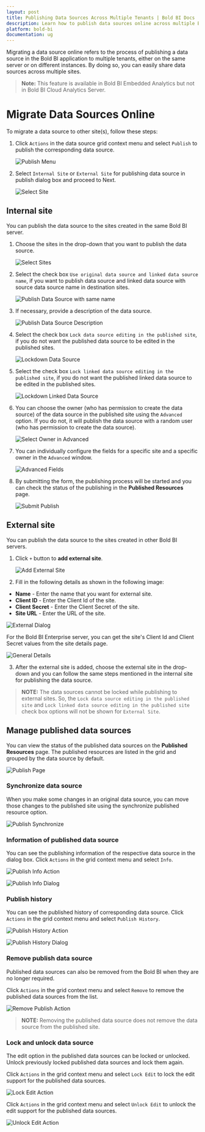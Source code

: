 ```yaml
---
layout: post
title: Publishing Data Sources Across Multiple Tenants | Bold BI Docs
description: Learn how to publish data sources online across multiple Bold BI tenants, deployed on your servers, either on the same machine or on different instances.
platform: bold-bi
documentation: ug
---
```


Migrating a data source online refers to the process of publishing a data source in the Bold BI application to multiple tenants, either on the same server or on different instances. By doing so, you can easily share data sources across multiple sites.

> **Note:** This feature is available in Bold BI Embedded Analytics but not in Bold BI Cloud Analytics Server.

# Migrate Data Sources Online
To migrate a data source to other site(s), follow these steps:

1. Click `Actions` in the data source grid context menu and select `Publish` to publish the corresponding data source.

   ![Publish Menu](/static/assets/resource-migration/migrate-data-sources-online/images/publish-datasource.png#width=55%)
	
2. Select `Internal Site` or `External Site` for publishing data source in publish dialog box and proceed to Next.

   ![Select Site](/static/assets/resource-migration/migrate-data-sources-online/images/select-site.png#width=55%)

## Internal site

You can publish the data source to the sites created in the same Bold BI server.

1. Choose the sites in the drop-down that you want to publish the data source.

   ![Select Sites](/static/assets/resource-migration/migrate-data-sources-online/images/select-sites.png#width=55%)

2. Select the check box `Use original data source and linked data source name`, if you want to publish data source and linked data source with source data source name in destination sites.

   ![Publish Data Source with same name](/static/assets/resource-migration/migrate-data-sources-online/images/publish-datasource-with-source-name.png#width=55%)

3. If necessary, provide a description of the data source.

   ![Publish Data Source Description](/static/assets/resource-migration/migrate-data-sources-online/images/publish-datasource-description.png#width=55%)

4. Select the check box `Lock data source editing in the published site`, if you do not want the published data source to be edited in the published sites.

   ![Lockdown Data Source](/static/assets/resource-migration/migrate-data-sources-online/images/lockdown-datasource.png#width=55%)

5. Select the check box `Lock linked data source editing in the published site`, if you do not want the published linked data source to be edited in the published sites.

   ![Lockdown Linked Data Source](/static/assets/resource-migration/migrate-data-sources-online/images/lockdown-linked-datasource.png#width=55%)

6. You can choose the owner (who has permission to create the data source) of the data source in the published site using the `Advanced` option. If you do not, it will publish the data source with a random user (who has permission to create the data source).

   ![Select Owner in Advanced](/static/assets/resource-migration/migrate-data-sources-online/images/advanced-owner.png#width=55%)

7. You can individually configure the fields for a specific site and a specific owner in the `Advanced` window.

   ![Advanced Fields](/static/assets/resource-migration/migrate-data-sources-online/images/advanced-field.png#width=55%)

8. By submitting the form, the publishing process will be started and you can check the status of the publishing in the **Published Resources** page.

    ![Submit Publish](/static/assets/resource-migration/migrate-data-sources-online/images/submit-publish.png#width=55%)

## External site

You can publish the data source to the sites created in other Bold BI servers.

1. Click `+` button to **add external site**.

   ![Add External Site](/static/assets/resource-migration/migrate-data-sources-online/images/add-external-site.png#width=55%)
 
2. Fill in the following details as shown in the following image:

  * **Name** - Enter the name that you want for external site.
  * **Client ID** - Enter the Client Id of the site. 
  * **Client Secret** - Enter the Client Secret of the site.
  * **Site URL** - Enter the URL of the site.

  ![External Dialog](/static/assets/resource-migration/migrate-data-sources-online/images/external-site-dialog.png#width=55%)

  For the Bold BI Enterprise server, you can get the site's Client Id and Client Secret values from the site details page. 

  ![General Details](/static/assets/resource-migration/migrate-dashboards-online/images/general-details.png)

3. After the external site is added, choose the external site in the drop-down and you can follow the same steps mentioned in the internal site for publishing the data source.
  
> **NOTE:** The data sources cannot be locked while publishing to external sites. So, the `Lock data source editing in the published site` and `Lock linked data source editing in the published site` check box options will not be shown for `External Site`.

## Manage published data sources

You can view the status of the published data sources on the **Published Resources** page. The published resources are listed in the grid and grouped by the data source by default.

![Publish Page](/static/assets/resource-migration/migrate-data-sources-online/images/publish-page.png)

### Synchronize data source

When you make some changes in an original data source, you can move those changes to the published site using the synchronize published resource option.

![Publish Synchronize](/static/assets/resource-migration/migrate-data-sources-online/images/publish-synchronize.png)

### Information of published data source

You can see the publishing information of the respective data source in the dialog box. Click `Actions` in the grid context menu and select `Info`.

![Publish Info Action](/static/assets/resource-migration/migrate-data-sources-online/images/publish-info-action.png)

![Publish Info Dialog](/static/assets/resource-migration/migrate-data-sources-online/images/publish-info-dialog.png#width=55%)

### Publish history

You can see the published history of corresponding data source. Click `Actions` in the grid context menu and select `Publish History`.

![Publish History Action](/static/assets/resource-migration/migrate-data-sources-online/images/publish-history.png)

![Publish History Dialog](/static/assets/resource-migration/migrate-data-sources-online/images/publish-history-dialog.png#width=75%)

### Remove publish data source

Published data sources can also be removed from the Bold BI when they are no longer required.

Click `Actions` in the grid context menu and select `Remove` to remove the published data sources from the list.

![Remove Publish Action](/static/assets/resource-migration/migrate-data-sources-online/images/publish-remove-action.png)

> **NOTE:** Removing the published data source does not remove the data source from the published site.

### Lock and unlock data source

The edit option in the published data sources can be locked or unlocked. Unlock previously locked published data sources and lock them again.

Click `Actions` in the grid context menu and select `Lock Edit` to lock the edit support for the published data sources.

![Lock Edit Action](/static/assets/resource-migration/migrate-data-sources-online/images/publish-datasource-lockedit.png)

Click `Actions` in the grid context menu and select `Unlock Edit` to unlock the edit support for the published data sources.

![Unlock Edit Action](/static/assets/resource-migration/migrate-data-sources-online/images/publish-datasource-unlockedit.png)